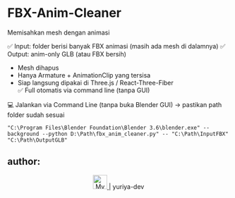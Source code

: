 # FBX-Anim-Cleaner
Memisahkan mesh dengan animasi

✅ Input: folder berisi banyak FBX animasi (masih ada mesh di dalamnya)
✅ Output: anim-only GLB (atau FBX bersih)
  - Mesh dihapus
  - Hanya Armature + AnimationClip yang tersisa
  - Siap langsung dipakai di Three.js / React-Three-Fiber  
✅ Full otomatis via command line (tanpa GUI)

💻 Jalankan via Command Line (tanpa buka Blender GUI)
-> pastikan path folder sudah sesuai
```
"C:\Program Files\Blender Foundation\Blender 3.6\blender.exe" --background --python D:\Path\fbx_anim_cleaner.py" -- "C:\Path\InputFBX" "C:\Path\OutputGLB"
```

author:
--
<p align="center" >
  <a href="https://github.com/yuriya-dev" target="_blank">
    <img src="https://i.postimg.cc/F16xhxs4/avatar.png" alt="My Avatar" width="32" />
  </a>
  | yuriya-dev
</p>
